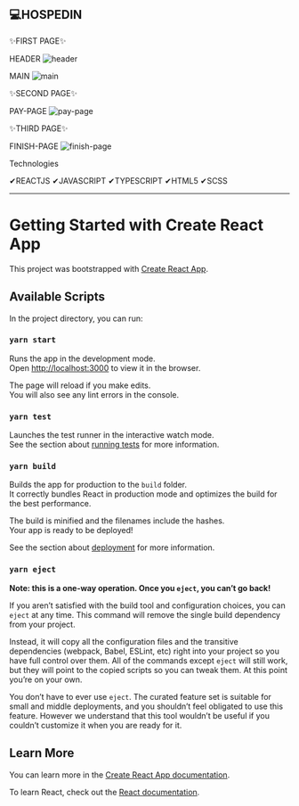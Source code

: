 ## 💻HOSPEDIN


✨FIRST PAGE✨

HEADER
![header](https://user-images.githubusercontent.com/46681477/140629225-f3759217-62e4-48a8-92c0-ae15293d5288.png)


MAIN
![main](https://user-images.githubusercontent.com/46681477/140629252-fb58889e-c833-4e9a-aa32-edb372fcffc2.png)


✨SECOND PAGE✨

PAY-PAGE
![pay-page](https://user-images.githubusercontent.com/46681477/140629282-b1fd913c-be24-4eb9-bd80-2d6a26e8ec5d.png)


✨THIRD PAGE✨

FINISH-PAGE
![finish-page](https://user-images.githubusercontent.com/46681477/140629437-9c0a13df-f812-42a5-9a4d-e737ed6262f5.png)



Technologies

✔REACTJS ✔JAVASCRIPT ✔TYPESCRIPT ✔HTML5 ✔SCSS







_________________________________________________________________________________________









# Getting Started with Create React App

This project was bootstrapped with [Create React App](https://github.com/facebook/create-react-app).

## Available Scripts

In the project directory, you can run:

### `yarn start`

Runs the app in the development mode.\
Open [http://localhost:3000](http://localhost:3000) to view it in the browser.

The page will reload if you make edits.\
You will also see any lint errors in the console.

### `yarn test`

Launches the test runner in the interactive watch mode.\
See the section about [running tests](https://facebook.github.io/create-react-app/docs/running-tests) for more information.

### `yarn build`

Builds the app for production to the `build` folder.\
It correctly bundles React in production mode and optimizes the build for the best performance.

The build is minified and the filenames include the hashes.\
Your app is ready to be deployed!

See the section about [deployment](https://facebook.github.io/create-react-app/docs/deployment) for more information.

### `yarn eject`

**Note: this is a one-way operation. Once you `eject`, you can’t go back!**

If you aren’t satisfied with the build tool and configuration choices, you can `eject` at any time. This command will remove the single build dependency from your project.

Instead, it will copy all the configuration files and the transitive dependencies (webpack, Babel, ESLint, etc) right into your project so you have full control over them. All of the commands except `eject` will still work, but they will point to the copied scripts so you can tweak them. At this point you’re on your own.

You don’t have to ever use `eject`. The curated feature set is suitable for small and middle deployments, and you shouldn’t feel obligated to use this feature. However we understand that this tool wouldn’t be useful if you couldn’t customize it when you are ready for it.

## Learn More

You can learn more in the [Create React App documentation](https://facebook.github.io/create-react-app/docs/getting-started).

To learn React, check out the [React documentation](https://reactjs.org/).
